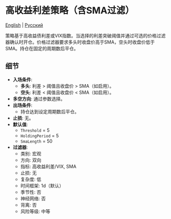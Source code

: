 # 高收益利差策略（含SMA过滤）
[English](README.md) | [Русский](README_ru.md)

策略基于高收益债利差或VIX指数。当选择的利差突破阈值并通过可选的价格过滤器确认时开仓。价格过滤器要求多头时收盘价高于SMA，空头时收盘价低于SMA。持仓在固定的周期数后平仓。

## 细节

- **入场条件**:
  - **多头**: 利差 > 阈值且收盘价 > SMA（如启用）。
  - **空头**: 利差 < 阈值且收盘价 < SMA（如启用）。
- **多空方向**: 通过参数选择。
- **出场条件**:
  - 持仓达到设定周期数后平仓。
- **止损**: 无。
- **默认值**:
  - `Threshold` = 5
  - `HoldingPeriod` = 5
  - `SmaLength` = 50
- **过滤器**:
  - 类别: 宏观
  - 方向: 双向
  - 指标: 高收益利差/VIX, SMA
  - 止损: 无
  - 复杂度: 低
  - 时间框架: 1d（默认）
  - 季节性: 否
  - 神经网络: 否
  - 背离: 否
  - 风险等级: 中等
